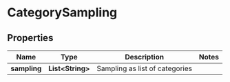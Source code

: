 

# CategorySampling


## Properties

| Name | Type | Description | Notes |
|------------ | ------------- | ------------- | -------------|
|**sampling** | **List&lt;String&gt;** | Sampling as list of categories |  |



